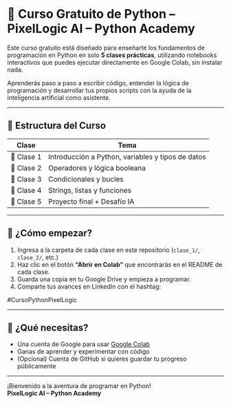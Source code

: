 # 🐍 Curso Gratuito de Python – PixelLogic AI – Python Academy

Este curso gratuito está diseñado para enseñarte los fundamentos de programación en Python en solo **5 clases prácticas**, utilizando notebooks interactivos que puedes ejecutar directamente en Google Colab, sin instalar nada.

Aprenderás paso a paso a escribir código, entender la lógica de programación y desarrollar tus propios scripts con la ayuda de la inteligencia artificial como asistente.

---

## 📘 Estructura del Curso

| Clase | Tema |
|-------|------|
| 📗 Clase 1 | Introducción a Python, variables y tipos de datos |
| 📘 Clase 2 | Operadores y lógica booleana |
| 📙 Clase 3 | Condicionales y bucles |
| 📕 Clase 4 | Strings, listas y funciones |
| 🎯 Clase 5 | Proyecto final + Desafío IA |

---

## 🚀 ¿Cómo empezar?

1. Ingresa a la carpeta de cada clase en este repositorio (`clase_1/`, `clase_2/`, etc.)
2. Haz clic en el botón **“Abrir en Colab”** que encontrarás en el README de cada clase.
3. Guarda una copia en tu Google Drive y empieza a programar.
4. Comparte tus avances en LinkedIn con el hashtag:

#CursoPythonPixelLogic

---

## 🧠 ¿Qué necesitas?

- Una cuenta de Google para usar [Google Colab](https://colab.research.google.com/)
- Ganas de aprender y experimentar con código
- (Opcional) Cuenta de GitHub si quieres guardar tu progreso públicamente

---

¡Bienvenido a la aventura de programar en Python!  
**PixelLogic AI – Python Academy**
